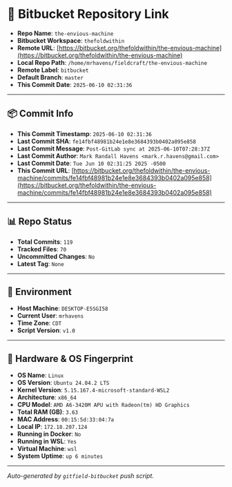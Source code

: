 # 🔗 Bitbucket Repository Link

- **Repo Name**: `the-envious-machine`
- **Bitbucket Workspace**: `thefoldwithin`
- **Remote URL**: [https://bitbucket.org/thefoldwithin/the-envious-machine](https://bitbucket.org/thefoldwithin/the-envious-machine)
- **Local Repo Path**: `/home/mrhavens/fieldcraft/the-envious-machine`
- **Remote Label**: `bitbucket`
- **Default Branch**: `master`
- **This Commit Date**: `2025-06-10 02:31:36`

---

## 📦 Commit Info

- **This Commit Timestamp**: `2025-06-10 02:31:36`
- **Last Commit SHA**: `fe14fbf48981b24e1e8e3684393b0402a095e858`
- **Last Commit Message**: `Post-GitLab sync at 2025-06-10T07:28:37Z`
- **Last Commit Author**: `Mark Randall Havens <mark.r.havens@gmail.com>`
- **Last Commit Date**: `Tue Jun 10 02:31:25 2025 -0500`
- **This Commit URL**: [https://bitbucket.org/thefoldwithin/the-envious-machine/commits/fe14fbf48981b24e1e8e3684393b0402a095e858](https://bitbucket.org/thefoldwithin/the-envious-machine/commits/fe14fbf48981b24e1e8e3684393b0402a095e858)

---

## 📊 Repo Status

- **Total Commits**: `119`
- **Tracked Files**: `70`
- **Uncommitted Changes**: `No`
- **Latest Tag**: `None`

---

## 🧭 Environment

- **Host Machine**: `DESKTOP-E5SGI58`
- **Current User**: `mrhavens`
- **Time Zone**: `CDT`
- **Script Version**: `v1.0`

---

## 🧬 Hardware & OS Fingerprint

- **OS Name**: `Linux`
- **OS Version**: `Ubuntu 24.04.2 LTS`
- **Kernel Version**: `5.15.167.4-microsoft-standard-WSL2`
- **Architecture**: `x86_64`
- **CPU Model**: `AMD A6-3420M APU with Radeon(tm) HD Graphics`
- **Total RAM (GB)**: `3.63`
- **MAC Address**: `00:15:5d:33:04:7a`
- **Local IP**: `172.18.207.124`
- **Running in Docker**: `No`
- **Running in WSL**: `Yes`
- **Virtual Machine**: `wsl`
- **System Uptime**: `up 6 minutes`

---

_Auto-generated by `gitfield-bitbucket` push script._
